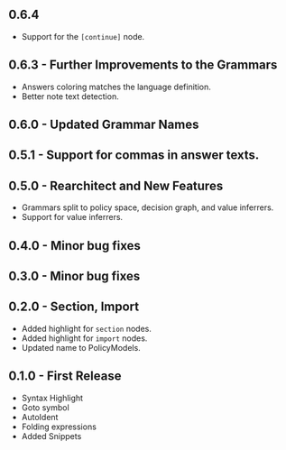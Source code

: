 ## 0.6.4
* Support for the `[continue]` node.

## 0.6.3 - Further Improvements to the Grammars
* Answers coloring matches the language definition.
* Better note text detection.

## 0.6.0 - Updated Grammar Names

## 0.5.1 - Support for commas in answer texts.

## 0.5.0 - Rearchitect and New Features
* Grammars split to policy space, decision graph, and value inferrers.
* Support for value inferrers.

## 0.4.0 - Minor bug fixes

## 0.3.0 - Minor bug fixes

## 0.2.0 - Section, Import
* Added highlight for `section` nodes.
* Added highlight for `import` nodes.
* Updated name to PolicyModels.

## 0.1.0 - First Release
* Syntax Highlight
* Goto symbol
* AutoIdent
* Folding expressions
* Added Snippets
